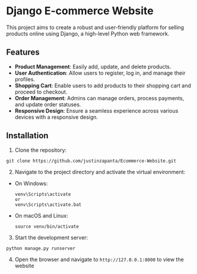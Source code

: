# Django E-commerce Website

This project aims to create a robust and user-friendly platform for selling products online using Django, a high-level Python web framework.

## Features

- **Product Management**: Easily add, update, and delete products.
- **User Authentication**: Allow users to register, log in, and manage their profiles.
- **Shopping Cart**: Enable users to add products to their shopping cart and proceed to checkout.
- **Order Management**: Admins can manage orders, process payments, and update order statuses.
- **Responsive Design**: Ensure a seamless experience across various devices with a responsive design.

## Installation
1. Clone the repository:
  ```
  git clone https://github.com/justinzapanta/Ecommerce-Website.git
  ```
2. Navigate to the project directory and activate the virtual environment:
- On Windows:
  ```
  venv\Scripts\activate
  or
  venv\Scripts\activate.bat
  ```
- On macOS and Linux:
  ```
  source venv/bin/activate
  ```
3. Start the development server:
  ```
  python manage.py runserver
  ```
4. Open the browser and navigate to `http://127.0.0.1:8000` to view the website
